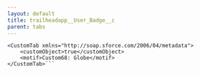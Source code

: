 ```yaml
---
layout: default
title: trailheadapp__User_Badge__c
parent: tabs
---
```


```<?xml version="1.0" encoding="UTF-8"?>
<CustomTab xmlns="http://soap.sforce.com/2006/04/metadata">
    <customObject>true</customObject>
    <motif>Custom68: Globe</motif>
</CustomTab>```
